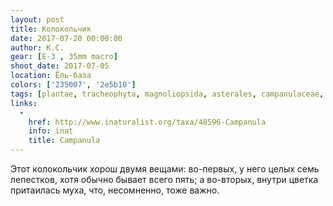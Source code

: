 ```yaml
---
layout: post
title: Колокольчик
date: 2017-07-20 00:00:00
author: К.С.
gear: [E-3 , 35mm macro]
shoot_date: 2017-07-05
location: Ёль-база
colors: ['235007', '2e5b10']
tags: [plantae, tracheophyta, magnoliopsida, asterales, campanulaceae, campanula]
links:
  -
    href: http://www.inaturalist.org/taxa/48596-Campanula
    info: inat
    title: Campanula
---
```

Этот колокольчик хорош двумя вещами: во-первых, у него целых семь лепестков, хотя обычно бывает всего пять; а во-вторых, внутри цветка притаилась муха, что, несомненно, тоже важно.
